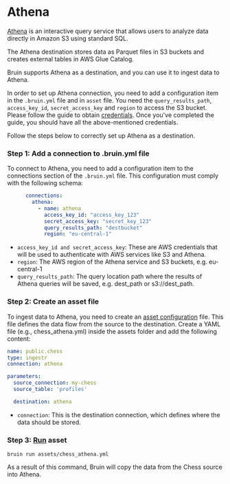 # Athena
[Athena](https://aws.amazon.com/athena/) is an interactive query service that allows users to analyze data directly in Amazon S3 using standard SQL.

The Athena destination stores data as Parquet files in S3 buckets and creates external tables in AWS Glue Catalog.

Bruin supports Athena as a destination, and you can use it to ingest data to Athena.

In order to set up Athena connection, you need to add a configuration item in the `.bruin.yml` file and in `asset` file. You need the `query_results_path`, `access_key_id`, `secret_access_key` and `region` to access the S3 bucket. Please follow the guide to obtain [credentials](https://dlthub.com/docs/dlt-ecosystem/destinations/athena#2-setup-bucket-storage-and-athena-credentials). Once you've completed the guide, you should have all the above-mentioned credentials.

Follow the steps below to correctly set up Athena as a destination.
### Step 1: Add a connection to .bruin.yml file

To connect to Athena, you need to add a configuration item to the connections section of the `.bruin.yml` file. This configuration must comply with the following schema:

```yaml
      connections:
        athena:
          - name: athena
            access_key_id: "access_key_123"
            secret_access_key: "secret_key_123"
            query_results_path: "destbucket"
            region: "eu-central-1"
```
- `access_key_id and secret_access_key`: These are AWS credentials that will be used to authenticate with AWS services like S3 and Athena.
- `region`: The AWS region of the Athena service and S3 buckets, e.g. eu-central-1
- `query_results_path`: The query location path where the results of Athena queries will be saved, e.g. dest_path or s3://dest_path.



### Step 2: Create an asset file

To ingest data to  Athena, you need to create an [asset configuration](/assets/ingestr#asset-structure) file. This file defines the data flow from the source to the destination. Create a YAML file (e.g., chess_athena.yml) inside the assets folder and add the following content:

```yaml
name: public.chess
type: ingestr
connection: athena

parameters:
  source_connection: my-chess
  source_table: 'profiles'

  destination: athena
```

- `connection`: This is the destination connection, which defines where the data should be stored.

### Step 3: [Run](/commands/run) asset
```     
bruin run assets/chess_athena.yml
```
As a result of this command, Bruin will copy the data from the Chess source into Athena.
